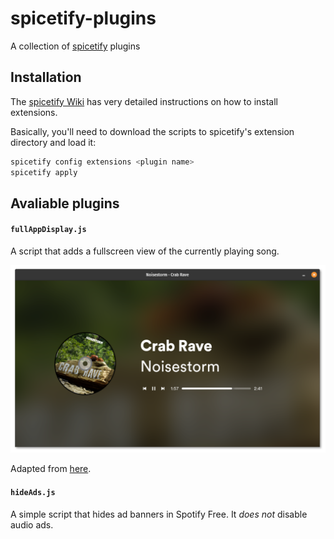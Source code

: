 # spicetify-plugins
A collection of [spicetify](https://github.com/khanhas/spicetify-cli) plugins

## Installation
The [spicetify Wiki](https://github.com/khanhas/spicetify-cli/wiki/Extensions) has very detailed instructions on how to install extensions.

Basically, you'll need to download the scripts to spicetify's extension directory and load it:
```sh
spicetify config extensions <plugin name>
spicetify apply
```

## Avaliable plugins
#### `fullAppDisplay.js`
A script that adds a fullscreen view of the currently playing song.

![screenshot](img/s1.png)

Adapted from [here](https://github.com/khanhas/spicetify-cli/blob/367c4afc53dcd38898e7d7344f51cf885e79310a/Extensions/fullAppDisplay.js).

#### `hideAds.js`
A simple script that hides ad banners in Spotify Free. It *does not* disable audio ads.

